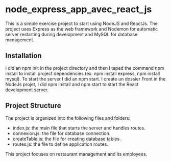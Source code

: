 # node_express_app_avec_react_js

This is a simple exercise project to start using NodeJS and ReactJs. 
The project uses Express as the web framework and Nodemon for automatic server restarting during development and MySQL for database management.
## Installation

I did an npm init in the project directory and then I taped the command npm install to install project dependencies (ex. npm install express, npm install mysql).
To start the server I did an npm start.
I create un dossier Front in the NodeJs projet, I did npm install and npm start to start the React development server.

## Project Structure
The project is organized into the following files and folders:

- index.js: the main file that starts the server and handles routes.
- connexion.js: the file for database connection.
- createTable.js: the file for creating database tables.
- routes.js: the file to define application routes.

This project focuses on restaurant management and its employees.
